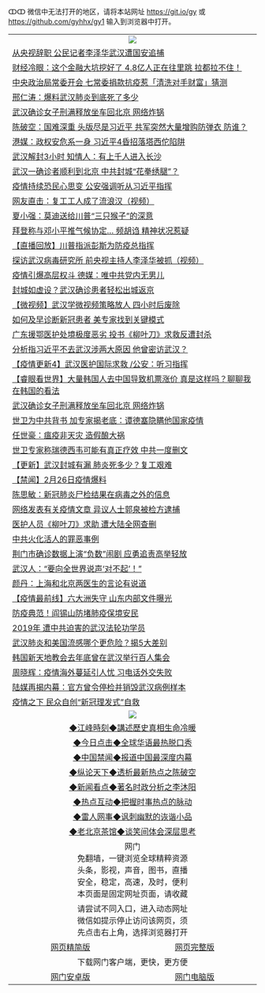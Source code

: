 ↀↀ 微信中无法打开的地区，请将本站网址 https://git.io/gy 或 https://github.com/gyhhx/gy1 输入到浏览器中打开。 

 <table>

  <tr>
    <td colspan="2" align=center><img src="https://cdn.jsdelivr.net/gh/gyoupiodf/im1/20190822-2.jpg"></td>
 </tr>
<tr><td colspan="2" align="left"><a href="https://xball.casa/oo.aspx?name=c1136111&key=eqxowaguscvmxdgc&from=gy">从央视辞职 公民记者李泽华武汉遭国安追捕</a></td></tr>
<tr><td colspan="2" align="left"><a href="https://xball.casa/oo.aspx?name=c1136158&key=eqxowaguscvmxdgc&from=gy">财经冷眼：这个金融大坑挖好了 4.8亿人正在往里跳 拉都拉不住！</a></td></tr>
<tr><td colspan="2" align="left"><a href="https://xball.casa/oo.aspx?name=c1136200&key=eqxowaguscvmxdgc&from=gy">中央政治局常委开会 七常委捐款抗疫惹「清洗对手财富」猜测</a></td></tr>
<tr><td colspan="2" align="left"><a href="https://xball.casa/oo.aspx?name=c1136141&key=eqxowaguscvmxdgc&from=gy">邢仁涛：爆料武汉肺炎到底死了多少</a></td></tr>
<tr><td colspan="2" align="left"><a href="https://xball.casa/oo.aspx?name=c1136127&key=eqxowaguscvmxdgc&from=gy">武汉确诊女子刑满释放坐车回北京 网络炸锅</a></td></tr>
<tr><td colspan="2" align="left"><a href="https://xball.casa/oo.aspx?name=c1136157&key=eqxowaguscvmxdgc&from=gy">陈破空：国难深重 头版尽是习近平 共军突然大量增购防弹衣 防谁？</a></td></tr>
<tr><td colspan="2" align="left"><a href="https://xball.casa/oo.aspx?name=c1136234&key=eqxowaguscvmxdgc&from=gy">港媒：政权安危系一身 习近平4昏招落塔西佗陷阱</a></td></tr>
<tr><td colspan="2" align="left"><a href="https://xball.casa/oo.aspx?name=c1136229&key=eqxowaguscvmxdgc&from=gy">武汉解封3小时 知情人：有上千人进入长沙</a></td></tr>
<tr><td colspan="2" align="left"><a href="https://xball.casa/oo.aspx?name=c1136232&key=eqxowaguscvmxdgc&from=gy">武汉一确诊者顺利到北京 中共封城“花拳绣腿”？</a></td></tr>
<tr><td colspan="2" align="left"><a href="https://xball.casa/oo.aspx?name=c1136207&key=eqxowaguscvmxdgc&from=gy">疫情持续恐民心思变 公安强调听从习近平指挥</a></td></tr>
<tr><td colspan="2" align="left"><a href="https://xball.casa/oo.aspx?name=c1136130&key=eqxowaguscvmxdgc&from=gy">网友直击：复工工人成了流浪汉（视频）</a></td></tr>
<tr><td colspan="2" align="left"><a href="https://xball.casa/oo.aspx?name=c1136208&key=eqxowaguscvmxdgc&from=gy">夏小强：莫迪送给川普“三只猴子”的深意</a></td></tr>
<tr><td colspan="2" align="left"><a href="https://xball.casa/oo.aspx?name=c1136120&key=eqxowaguscvmxdgc&from=gy">拜登称与邓小平推气候协定… 频胡诌 精神状况惹疑</a></td></tr>
<tr><td colspan="2" align="left"><a href="https://xball.casa/oo.aspx?name=c1136206&key=eqxowaguscvmxdgc&from=gy">【直播回放】川普指派彭斯为防疫总指挥</a></td></tr>
<tr><td colspan="2" align="left"><a href="https://xball.casa/oo.aspx?name=c1136150&key=eqxowaguscvmxdgc&from=gy">探访武汉病毒研究所 前央视主持人李泽华被抓（视频）</a></td></tr>
<tr><td colspan="2" align="left"><a href="https://xball.casa/oo.aspx?name=c1136252&key=eqxowaguscvmxdgc&from=gy">疫情引爆高层权斗 德媒：唯中共党内无男儿</a></td></tr>
<tr><td colspan="2" align="left"><a href="https://xball.casa/oo.aspx?name=c1136131&key=eqxowaguscvmxdgc&from=gy">封城如虚设？武汉确诊患者轻松出城返京</a></td></tr>
<tr><td colspan="2" align="left"><a href="https://xball.casa/oo.aspx?name=c1136209&key=eqxowaguscvmxdgc&from=gy">【微视频】武汉学微视频策略放人 四小时后废除</a></td></tr>
<tr><td colspan="2" align="left"><a href="https://xball.casa/oo.aspx?name=c1136228&key=eqxowaguscvmxdgc&from=gy">如何及早诊断新冠患者 美专家找到关键模式</a></td></tr>
<tr><td colspan="2" align="left"><a href="https://xball.casa/oo.aspx?name=c1136129&key=eqxowaguscvmxdgc&from=gy">广东援鄂医护处境极度恶劣 投书《柳叶刀》求救反遭封杀</a></td></tr>
<tr><td colspan="2" align="left"><a href="https://xball.casa/oo.aspx?name=c1136255&key=eqxowaguscvmxdgc&from=gy">分析指习近平不去武汉涉两大原因 他曾密访武汉？</a></td></tr>
<tr><td colspan="2" align="left"><a href="https://xball.casa/oo.aspx?name=c1135350&key=eqxowaguscvmxdgc&from=gy">【疫情更新4】武汉医护国际求救 /公安：听习指挥</a></td></tr>
<tr><td colspan="2" align="left"><a href="https://xball.casa/oo.aspx?name=c1136213&key=eqxowaguscvmxdgc&from=gy">【睿眼看世界】大量韩国人去中国导致机票涨价 真是这样吗？聊聊我在韩国的看法</a></td></tr>
<tr><td colspan="2" align="left"><a href="https://xball.casa/oo.aspx?name=c1136276&key=eqxowaguscvmxdgc&from=gy">武汉确诊女子刑满释放坐车回北京 网络炸锅</a></td></tr>
<tr><td colspan="2" align="left"><a href="https://xball.casa/oo.aspx?name=c1136221&key=eqxowaguscvmxdgc&from=gy">世卫为中共背书 加专家揭老底：谭德塞隐瞒他国家疫情</a></td></tr>
<tr><td colspan="2" align="left"><a href="https://xball.casa/oo.aspx?name=c1136212&key=eqxowaguscvmxdgc&from=gy">任世豪：瘟疫非天灾 造假酿大祸</a></td></tr>
<tr><td colspan="2" align="left"><a href="https://xball.casa/oo.aspx?name=c1136251&key=eqxowaguscvmxdgc&from=gy">世卫专家称瑞德西韦可能有真正疗效 中共一度删文</a></td></tr>
<tr><td colspan="2" align="left"><a href="https://xball.casa/oo.aspx?name=c1135325&key=eqxowaguscvmxdgc&from=gy">【更新】武汉封城有漏 肺炎死多少？复工艰难</a></td></tr>
<tr><td colspan="2" align="left"><a href="https://xball.casa/oo.aspx?name=c1136233&key=eqxowaguscvmxdgc&from=gy">【禁闻】2月26日疫情爆料</a></td></tr>
<tr><td colspan="2" align="left"><a href="https://xball.casa/oo.aspx?name=c1136148&key=eqxowaguscvmxdgc&from=gy">陈思敏：新冠肺炎尸检结果在病毒之外的信息</a></td></tr>
<tr><td colspan="2" align="left"><a href="https://xball.casa/oo.aspx?name=c1136191&key=eqxowaguscvmxdgc&from=gy">网络发表有关疫情文章 异议人士郭泉被检方逮捕</a></td></tr>
<tr><td colspan="2" align="left"><a href="https://xball.casa/oo.aspx?name=c1136231&key=eqxowaguscvmxdgc&from=gy">医护人员《柳叶刀》求助 遭大陆全网查删</a></td></tr>
<tr><td colspan="2" align="left"><a href="https://xball.casa/oo.aspx?name=c1136237&key=eqxowaguscvmxdgc&from=gy">中共火化活人的罪恶事例</a></td></tr>
<tr><td colspan="2" align="left"><a href="https://xball.casa/oo.aspx?name=c1136132&key=eqxowaguscvmxdgc&from=gy">荆门市确诊数据上演“负数”闹剧 应勇追责高举轻放</a></td></tr>
<tr><td colspan="2" align="left"><a href="https://xball.casa/oo.aspx?name=c1136194&key=eqxowaguscvmxdgc&from=gy">武汉人：“要向全世界说声‘对不起’！”</a></td></tr>
<tr><td colspan="2" align="left"><a href="https://xball.casa/oo.aspx?name=c1136155&key=eqxowaguscvmxdgc&from=gy">颜丹：上海和北京两医生的言论有说道</a></td></tr>
<tr><td colspan="2" align="left"><a href="https://xball.casa/oo.aspx?name=c1136249&key=eqxowaguscvmxdgc&from=gy">【疫情最前线】六大洲失守 山东内部文件曝光</a></td></tr>
<tr><td colspan="2" align="left"><a href="https://xball.casa/oo.aspx?name=c1136238&key=eqxowaguscvmxdgc&from=gy">防疫典范！阎锡山防堵肺疫保境安民</a></td></tr>
<tr><td colspan="2" align="left"><a href="https://xball.casa/oo.aspx?name=c1136102&key=eqxowaguscvmxdgc&from=gy">2019年 遭中共迫害的武汉法轮功学员</a></td></tr>
<tr><td colspan="2" align="left"><a href="https://xball.casa/oo.aspx?name=c1136227&key=eqxowaguscvmxdgc&from=gy">武汉肺炎和美国流感哪个更危险？揭5大差别</a></td></tr>
<tr><td colspan="2" align="left"><a href="https://xball.casa/oo.aspx?name=c1136202&key=eqxowaguscvmxdgc&from=gy">韩国新天地教会去年底曾在武汉举行百人集会</a></td></tr>
<tr><td colspan="2" align="left"><a href="https://xball.casa/oo.aspx?name=c1136182&key=eqxowaguscvmxdgc&from=gy">周晓辉：疫情海外蔓延引人忧 习电话外交失败</a></td></tr>
<tr><td colspan="2" align="left"><a href="https://xball.casa/oo.aspx?name=c1136253&key=eqxowaguscvmxdgc&from=gy">陆媒再揭内幕：官方曾令停检并销毁武汉病例样本</a></td></tr>
<tr><td colspan="2" align="left"><a href="https://xball.casa/oo.aspx?name=c1136147&key=eqxowaguscvmxdgc&from=gy">疫情之下 民众自创“新冠理发式”自救</a></td></tr>

 <tr>
   <td colspan="2" align=center><img src="https://cdn.jsdelivr.net/gh/gyoupiodf/im1/jf-1.jpg"></td>
  </tr>
   <tr>
   <td colspan="2" align=center> 
<a href="https://xball.casa/oo.aspx?name=c922850&key=eqxowaguscvmxdgc&from=gy&tag=9877">◆江峰時刻◆講述歷史真相生命冷暖</a><br/>
    </td>
  </tr>
   <tr>
   <td colspan="2" align=center> 
<a href="https://xball.casa/oo.aspx?name=c816850&key=eqxowaguscvmxdgc&from=gy&tag=9877">◆今日点击◆全球华语最热脱口秀</a><br/>
    </td>
  </tr>
  <tr>
  <td colspan="2" align=center>
<a href="https://xball.casa/oo.aspx?name=c816860&key=eqxowaguscvmxdgc&from=gy&tag=99733110">◆中国禁闻◆报道中国最深度内幕</a><br/>
   </tr>
  <tr>
     <td colspan="2" align=center>
<a href="https://xball.casa/oo.aspx?name=c816855&key=eqxowaguscvmxdgc&from=gy&tag=997110">◆纵论天下◆透析最新热点之陈破空</a><br/>
   </tr>
   <tr>
      <td colspan="2" align=center>
<a href="https://xball.casa/oo.aspx?name=c838308&key=eqxowaguscvmxdgc&from=gy&tag=9973110">◆新闻看点◆著名时政分析之李沐阳</a><br/>
   </tr>
   <tr>
     <td colspan="2" align=center>
<a href="https://xball.casa/oo.aspx?name=c816852&key=eqxowaguscvmxdgc&from=gy&tag=9733110">◆热点互动◆把握时事热点的脉动</a><br/>
   </tr>
   <tr>
      <td colspan="2" align=center>
<a href="https://xball.casa/oo.aspx?name=c816694&key=eqxowaguscvmxdgc&from=gy&tag=93310">◆雷人网事◆讽刺幽默的诙谐小品</a><br/>
   </tr>
   <tr>
    <td colspan="2" align=center>
<a href="https://xball.casa/oo.aspx?name=c816650&key=eqxowaguscvmxdgc&from=gy&tag=9973110">◆老北京茶馆◆谈笑间体会深层思考</a><br/>
   </tr>
<tr>
    <td colspan="2" align="center">网门<br/>免翻墙，一键浏览全球精粹资源<br/>头条，影视，声音，图书，直播<br/>安全，稳定，高速，及时，便利<br/>本页面是固定网址页面，请收藏</td>
  <tr>
  <tr>
    <td colspan="2" align="center">请尝试不同入口，进入动态网址<br/>微信如提示停止访问该网页，须<br/>先点击右上角，选择浏览器打开</td>
  <tr>  
  <tr>
    <td align="center"><a href="https://gitcdn.xyz/repo/otiny/up/master/show002.htm">网页精简版</a></td>
    <td align="center"><a href="https://gitcdn.xyz/repo/otiny/up/master/show001.htm">网页完整版</a></td>
  </tr>
  <tr>
    <td colspan="2" align="center">下载网门客户端，更快，更方便</td>
  <tr>
  <tr>
    <td align="center"><a href="https://raw.githubusercontent.com/opipe/up/master/oGatea.apk">网门安卓版</a></td>
    <td align="center"><a href="https://raw.githubusercontent.com/opipe/up/master/oGate.zip">网门电脑版</a></td>
  </tr>

</table>

